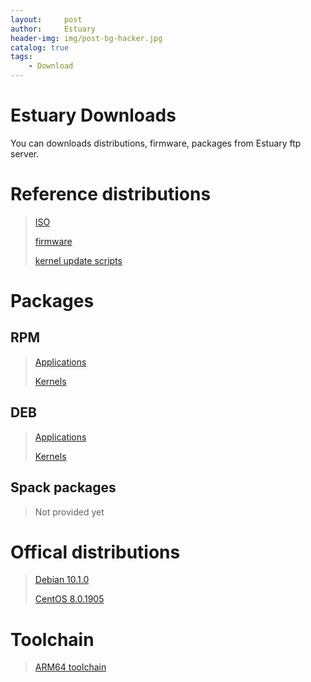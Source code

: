 ```yaml
---
layout:     post
author:     Estuary
header-img: img/post-bg-hacker.jpg
catalog: true
tags:
    - Download
---
```


# Estuary Downloads
 You can downloads distributions, firmware, packages from Estuary ftp server.

# Reference distributions
 > [ISO](ftp://117.78.41.188/estuary-releases/latest/iso/)
 >
 > [firmware](ftp://117.78.41.188/estuary-releases/latest/fw/)
 > 
 > [kernel update scripts](ftp://117.78.41.188/estuary-releases/latest/scripts/)

 # Packages
 ## RPM
 > [Applications](ftp://117.78.41.188/estuary-repo/app/centos/)
 > 
 > [Kernels](ftp://117.78.41.188/estuary-repo/kernel/centos/)

 ## DEB
 > [Applications](ftp://117.78.41.188/estuary-repo/app/debian/)
 > 
 > [Kernels](ftp://117.78.41.188/estuary-repo/kernel/debian/)

 ## Spack packages
 > Not provided yet

 # Offical distributions
 > [Debian 10.1.0](https://mirrors.huaweicloud.com/debian-cd/10.1.0/arm64/iso-dvd/)
 > 
 > [CentOS 8.0.1905](http://mirrors.huaweicloud.com/centos/8.0.1905/isos/aarch64/)

 # Toolchain
 > [ARM64 toolchain](ftp://117.78.41.188/utils/toolchain/gcc-linaro-aarch64-linux-gnu-4.9-2014.09_linux.tar.xz)
